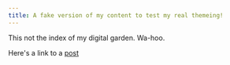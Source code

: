 ```yaml
---
title: A fake version of my content to test my real themeing!
---
```


This not the index of my digital garden. Wa-hoo.

Here's a link to a [post](post.md)
